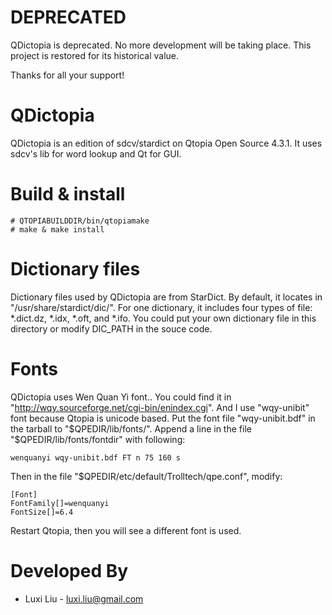 # DEPRECATED
QDictopia is deprecated. No more development will be taking place. This project is restored for its historical value.

Thanks for all your support!

QDictopia
=
QDictopia is an edition of sdcv/stardict on Qtopia Open Source 4.3.1. It uses sdcv's lib for word lookup and Qt for GUI.

Build & install
=
```
# QTOPIABUILDDIR/bin/qtopiamake
# make & make install
```

Dictionary files
=
Dictionary files used by QDictopia are from StarDict. By default, it locates in "/usr/share/stardict/dic/". For one dictionary, it includes four types of file: *.dict.dz, *.idx, *.oft, and *.ifo. You could put your own dictionary file in this directory or modify DIC_PATH in the souce code.

Fonts
=
QDictopia uses Wen Quan Yi font.. You could find it in "http://wqy.sourceforge.net/cgi-bin/enindex.cgi". And I use "wqy-unibit" font because Qtopia is unicode based. Put the font file "wqy-unibit.bdf" in the tarball to "$QPEDIR/lib/fonts/". Append a line in the file "$QPEDIR/lib/fonts/fontdir" with following:
```
wenquanyi wqy-unibit.bdf FT n 75 160 s
```
Then in the file "$QPEDIR/etc/default/Trolltech/qpe.conf", modify:
```
[Font]
FontFamily[]=wenquanyi
FontSize[]=6.4
```
Restart Qtopia, then you will see a different font is used.
	
Developed By
=
* Luxi Liu - <luxi.liu@gmail.com>
